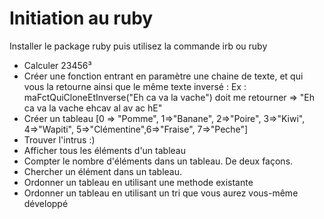 # Initiation au ruby

Installer le package ruby
puis utilisez la commande irb ou ruby

* Calculer 23456³
* Créer une fonction entrant en paramètre une chaine de texte, et qui vous la retourne ainsi que le même texte inversé :
	Ex : maFctQuiCloneEtInverse("Eh ca va la vache") doit me retourner => "Eh ca va la vache ehcav al av ac hE"
* Créer un tableau [0 => "Pomme", 1=>"Banane", 2=>"Poire", 3=>"Kiwi", 4=>"Wapiti", 5=>"Clémentine",6=>"Fraise", 7=>"Peche"]
* Trouver l'intrus :)
* Afficher  tous les éléments d'un tableau
* Compter le nombre d'éléments dans un tableau. De deux façons.
* Chercher un élément dans un tableau.
* Ordonner un tableau en utilisant une methode existante
* Ordonner un tableau en utilisant un tri que vous aurez vous-même développé
				
